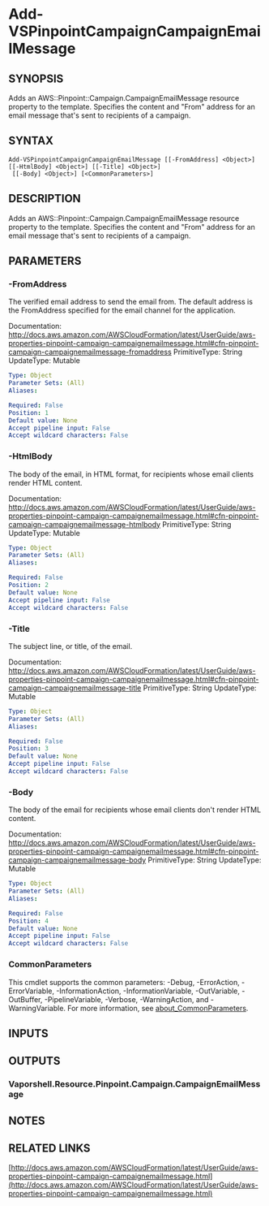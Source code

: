 # Add-VSPinpointCampaignCampaignEmailMessage

## SYNOPSIS
Adds an AWS::Pinpoint::Campaign.CampaignEmailMessage resource property to the template.
Specifies the content and "From" address for an email message that's sent to recipients of a campaign.

## SYNTAX

```
Add-VSPinpointCampaignCampaignEmailMessage [[-FromAddress] <Object>] [[-HtmlBody] <Object>] [[-Title] <Object>]
 [[-Body] <Object>] [<CommonParameters>]
```

## DESCRIPTION
Adds an AWS::Pinpoint::Campaign.CampaignEmailMessage resource property to the template.
Specifies the content and "From" address for an email message that's sent to recipients of a campaign.

## PARAMETERS

### -FromAddress
The verified email address to send the email from.
The default address is the FromAddress specified for the email channel for the application.

Documentation: http://docs.aws.amazon.com/AWSCloudFormation/latest/UserGuide/aws-properties-pinpoint-campaign-campaignemailmessage.html#cfn-pinpoint-campaign-campaignemailmessage-fromaddress
PrimitiveType: String
UpdateType: Mutable

```yaml
Type: Object
Parameter Sets: (All)
Aliases:

Required: False
Position: 1
Default value: None
Accept pipeline input: False
Accept wildcard characters: False
```

### -HtmlBody
The body of the email, in HTML format, for recipients whose email clients render HTML content.

Documentation: http://docs.aws.amazon.com/AWSCloudFormation/latest/UserGuide/aws-properties-pinpoint-campaign-campaignemailmessage.html#cfn-pinpoint-campaign-campaignemailmessage-htmlbody
PrimitiveType: String
UpdateType: Mutable

```yaml
Type: Object
Parameter Sets: (All)
Aliases:

Required: False
Position: 2
Default value: None
Accept pipeline input: False
Accept wildcard characters: False
```

### -Title
The subject line, or title, of the email.

Documentation: http://docs.aws.amazon.com/AWSCloudFormation/latest/UserGuide/aws-properties-pinpoint-campaign-campaignemailmessage.html#cfn-pinpoint-campaign-campaignemailmessage-title
PrimitiveType: String
UpdateType: Mutable

```yaml
Type: Object
Parameter Sets: (All)
Aliases:

Required: False
Position: 3
Default value: None
Accept pipeline input: False
Accept wildcard characters: False
```

### -Body
The body of the email for recipients whose email clients don't render HTML content.

Documentation: http://docs.aws.amazon.com/AWSCloudFormation/latest/UserGuide/aws-properties-pinpoint-campaign-campaignemailmessage.html#cfn-pinpoint-campaign-campaignemailmessage-body
PrimitiveType: String
UpdateType: Mutable

```yaml
Type: Object
Parameter Sets: (All)
Aliases:

Required: False
Position: 4
Default value: None
Accept pipeline input: False
Accept wildcard characters: False
```

### CommonParameters
This cmdlet supports the common parameters: -Debug, -ErrorAction, -ErrorVariable, -InformationAction, -InformationVariable, -OutVariable, -OutBuffer, -PipelineVariable, -Verbose, -WarningAction, and -WarningVariable. For more information, see [about_CommonParameters](http://go.microsoft.com/fwlink/?LinkID=113216).

## INPUTS

## OUTPUTS

### Vaporshell.Resource.Pinpoint.Campaign.CampaignEmailMessage
## NOTES

## RELATED LINKS

[http://docs.aws.amazon.com/AWSCloudFormation/latest/UserGuide/aws-properties-pinpoint-campaign-campaignemailmessage.html](http://docs.aws.amazon.com/AWSCloudFormation/latest/UserGuide/aws-properties-pinpoint-campaign-campaignemailmessage.html)

